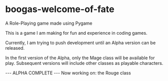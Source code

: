 # boogas-welcome-of-fate
A Role-Playing game made using Pygame

This is a game I am making for fun and experience in coding games.

Currently, I am trying to push development until an Alpha version can be released.

In the first version of the Alpha, only the Mage class will be available for play.
Subsequent versions will include other classes as playable characters.

--- ALPHA COMPLETE ---
Now working on: the Rouge class

